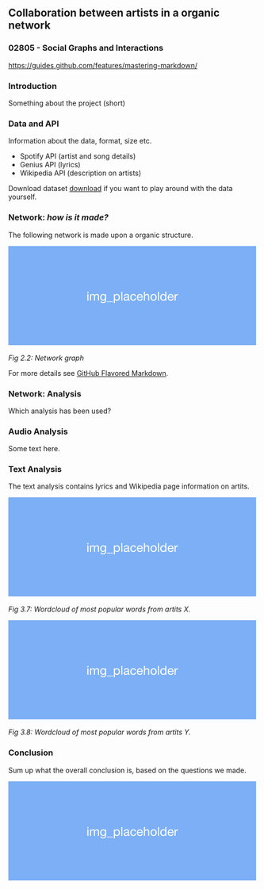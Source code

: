 ## Collaboration between artists in a organic network
### 02805 - Social Graphs and Interactions
https://guides.github.com/features/mastering-markdown/

### Introduction
Something about the project (short) 

### Data and API
Information about the data, format, size etc.

- Spotify API (artist and song details)
- Genius API (lyrics)
- Wikipedia API (description on artists)

Download dataset [download](https://github.com/marialyck/SocialGraphs/edit/master/index.md) if you want to play around with the data yourself.

### Network: _how is it made?_

The following network is made upon a organic structure.

![Image of Yaktocat](https://github.com/marialyck/SocialGraphs/blob/master/new_placeholder.png)

_Fig 2.2: Network graph_

For more details see [GitHub Flavored Markdown](https://guides.github.com/features/mastering-markdown/).

### Network: Analysis
Which analysis has been used?

### Audio Analysis
Some text here.

### Text Analysis
The text analysis contains lyrics and Wikipedia page information on artits.

![Image of Yaktocat](https://github.com/marialyck/SocialGraphs/blob/master/new_placeholder.png)

_Fig 3.7: Wordcloud of most popular words from artits X._

![Image of Yaktocat](https://github.com/marialyck/SocialGraphs/blob/master/new_placeholder.png)

_Fig 3.8: Wordcloud of most popular words from artits Y._


### Conclusion
Sum up what the overall conclusion is, based on the questions we made.

![Image of Yaktocat](https://github.com/marialyck/SocialGraphs/blob/master/new_placeholder.png)
